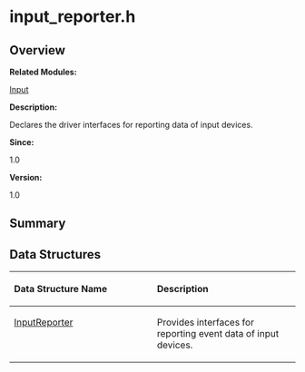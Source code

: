 # input\_reporter.h<a name="EN-US_TOPIC_0000001054718097"></a>

## **Overview**<a name="section714647303093525"></a>

**Related Modules:**

[Input](input.md)

**Description:**

Declares the driver interfaces for reporting data of input devices. 

**Since:**

1.0

**Version:**

1.0

## **Summary**<a name="section576065700093525"></a>

## Data Structures<a name="nested-classes"></a>

<a name="table233367622093525"></a>
<table><thead align="left"><tr id="row1174793349093525"><th class="cellrowborder" valign="top" width="50%" id="mcps1.1.3.1.1"><p id="p1116376274093525"><a name="p1116376274093525"></a><a name="p1116376274093525"></a>Data Structure Name</p>
</th>
<th class="cellrowborder" valign="top" width="50%" id="mcps1.1.3.1.2"><p id="p1043979365093525"><a name="p1043979365093525"></a><a name="p1043979365093525"></a>Description</p>
</th>
</tr>
</thead>
<tbody><tr id="row74208306093525"><td class="cellrowborder" valign="top" width="50%" headers="mcps1.1.3.1.1 "><p id="p1164949377093525"><a name="p1164949377093525"></a><a name="p1164949377093525"></a><a href="inputreporter.md">InputReporter</a></p>
</td>
<td class="cellrowborder" valign="top" width="50%" headers="mcps1.1.3.1.2 "><p id="p1468121731093525"><a name="p1468121731093525"></a><a name="p1468121731093525"></a>Provides interfaces for reporting event data of input devices. </p>
</td>
</tr>
</tbody>
</table>


